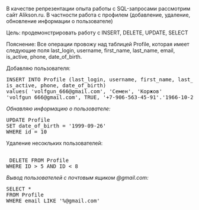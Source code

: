 <head>

</head>
 
<body>
 
В качестве репрезентации опыта работы с SQL-запросами рассмотрим сайт Alikson.ru. В частности работа с профилем (добавление, удаление, обновление информации о пользователе)

Цель: продемонстрировать работу с INSERT, DELETE, UPDATE, SELECT

Пояснение: Все операции провожу над таблицей Profile, которая имеет следующие поля last_login, username, first_name, last_name, email, is_active, phone, date_of_birth.

Добавляю пользователя:
<pre>INSERT INTO</span> Profile (last_login, username, first_name, last_name, email, 
is_active, phone, date_of_birth)
values( 'volfgun_666@gmail.com', 'Семен', 'Коржов' 
'</span>volfgun_666@gmail.com', TRUE, '+7-906-563-45-91'.'1966-10-27'')</pre>

<p ><em>Обнавляю информацию о пользователе:</em></p>



<pre>
UPDATE Profile 
SET date_of_birth = '1999-09-26'
WHERE id = 10</pre>

<p>Удаление несокльких пользователей:</em></p>

<pre>
  
 DELETE FROM Profile
WHERE ID > 5 AND ID < 8
</pre>

<p><em>Вывод пользователей с почтовым ящиком @gmail.com:</em></p>
<pre>SELECT *
FROM Profile
WHERE email LIKE '%@gmail.com'</pre>

